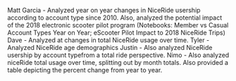 Matt Garcia - Analyzed year on year changes in NiceRide usership according to account type since 2010. Also, analyzed the potential impact of the 2018 electronic scooter pilot program (Notebooks: Member vs Casual Account Types Year on Year; eScooter Pilot Impact to 2018 NiceRide Trips) 
Dave - Analyzed at changes in total NiceRide usage over time. 
Tyler - Analyzed NiceRide age demographics
Justin - Also analyzed NiceRide usership by account typefrom a total ride perspective.
Nimo - Also analyzed niceRide total usage over time, splitting out by month totals.  Also provided a table depicting the percent change from year to year. 
